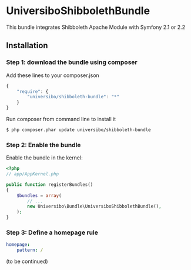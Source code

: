 UniversiboShibbolethBundle
==========================
This bundle integrates Shibboleth Apache Module with Symfony 2.1 or 2.2

## Installation

### Step 1: download the bundle using composer
Add these lines to your composer.json

```js
{
    "require": {
        "universibo/shibboleth-bundle": "*"
    }
}
```

Run composer from command line to install it

``` bash
$ php composer.phar update universibo/shibboleth-bundle
```

### Step 2: Enable the bundle

Enable the bundle in the kernel:

``` php
<?php
// app/AppKernel.php

public function registerBundles()
{
    $bundles = array(
        // ...
        new Universibo\Bundle\UniversiboShibbolethBundle(),
    );
}
```
### Step 3: Define a homepage rule
``` yaml
homepage:
    pattern: /
```
(to be continued)

